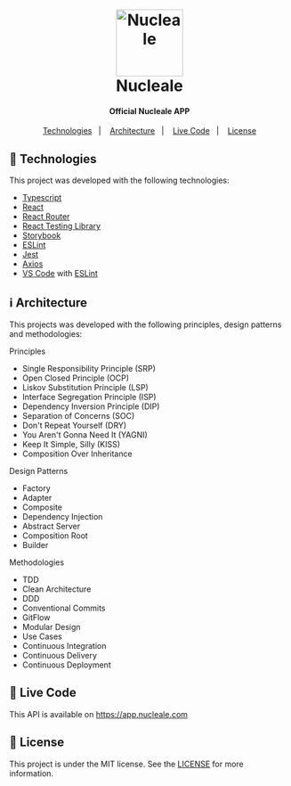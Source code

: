 
<h1 align="center">
    <img alt="Nucleale" src="https://nucleale.com/img/nucleale.1536fd0d.svg" height="120" />
    <br>
    Nucleale
</h1>
<h4 align="center">
  Official Nucleale APP
</h4>

<p align="center">
  <a href="#rocket-technologies">Technologies</a>&nbsp;&nbsp;&nbsp;|&nbsp;&nbsp;&nbsp;
  <a href="#information_source-architecture">Architecture</a>&nbsp;&nbsp;&nbsp;|&nbsp;&nbsp;&nbsp;
  <a href="#link-live-code">Live Code</a>&nbsp;&nbsp;&nbsp;|&nbsp;&nbsp;&nbsp;
  <a href="#memo-license">License</a>
</p>

## :rocket: Technologies

This project was developed with the following technologies:

-  [Typescript](https://www.typescriptlang.org)
-  [React](https://reactjs.org)
-  [React Router](https://reactrouter.com)
-  [React Testing Library](https://testing-library.com/)
-  [Storybook](https://storybook.js.org)
-  [ESLint](https://eslint.org)
-  [Jest](https://jestjs.io)
-  [Axios](https://axios-http.com)
-  [VS Code][vc] with [ESLint][vceslint]

## :information_source: Architecture

This projects was developed with the following principles, design patterns and methodologies:

Principles
- Single Responsibility Principle (SRP)
- Open Closed Principle (OCP)
- Liskov Substitution Principle (LSP)
- Interface Segregation Principle (ISP)
- Dependency Inversion Principle (DIP)
- Separation of Concerns (SOC)
- Don't Repeat Yourself (DRY)
- You Aren't Gonna Need It (YAGNI)
- Keep It Simple, Silly (KISS)
- Composition Over Inheritance

Design Patterns 
- Factory
- Adapter
- Composite
- Dependency Injection
- Abstract Server
- Composition Root
- Builder

Methodologies
- TDD
- Clean Architecture
- DDD
- Conventional Commits
- GitFlow
- Modular Design
- Use Cases
- Continuous Integration
- Continuous Delivery
- Continuous Deployment

## :link: Live Code

This API is available on https://app.nucleale.com

## :memo: License
This project is under the MIT license. See the [LICENSE](https://github.com/guilhermenicolini/nucleale-api/blob/main/LICENSE) for more information.


[vc]: https://code.visualstudio.com/
[vceslint]: https://marketplace.visualstudio.com/items?itemName=dbaeumer.vscode-eslint
